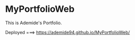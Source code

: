 # MyPortfolioWeb
This is Ademide's Portfolio.

Deployed ===> https://ademide94.github.io/MyPortfolioWeb/
